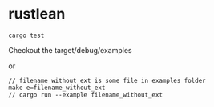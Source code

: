 # rustlean

```
cargo test
```

Checkout the target/debug/examples

or

```
// filename_without_ext is some file in examples folder
make e=filename_without_ext
// cargo run --example filename_without_ext
```
